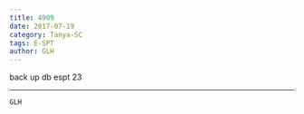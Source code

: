 ```yaml
---
title: 4909
date: 2017-07-19
category: Tanya-SC
tags: E-SPT
author: GLH
---
```


back up db espt 23

---



`GLH`
